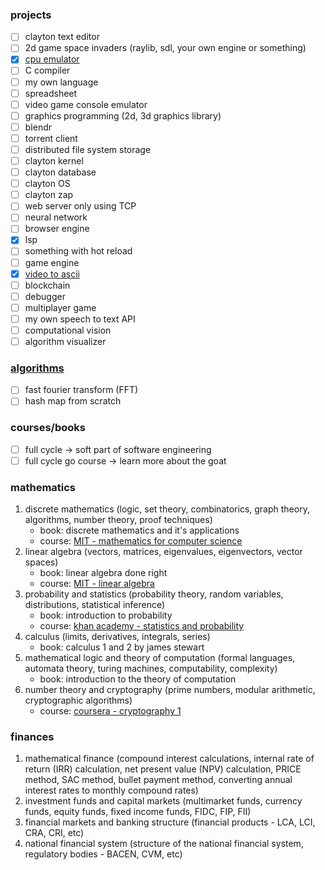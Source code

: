 ### projects
- [ ] clayton text editor
- [ ] 2d game space invaders (raylib, sdl, your own engine or something)
- [x] [cpu emulator](https://github.com/misterclayt0n/clayton-cpu)
- [ ] C compiler
- [ ] my own language
- [ ] spreadsheet
- [ ] video game console emulator
- [ ] graphics programming (2d, 3d graphics library)
- [ ] blendr
- [ ] torrent client
- [ ] distributed file system storage
- [ ] clayton kernel
- [ ] clayton database
- [ ] clayton OS
- [ ] clayton zap
- [ ] web server only using TCP
- [ ] neural network
- [ ] browser engine
- [x] lsp
- [ ] something with hot reload
- [ ] game engine
- [x] [video to ascii](https://github.com/misterclayt0n/video-to-ascii)
- [ ] blockchain
- [ ] debugger
- [ ] multiplayer game
- [ ] my own speech to text API
- [ ] computational vision
- [ ] algorithm visualizer

### [algorithms](https://github.com/misterclayt0n/algorithms)
- [ ] fast fourier transform (FFT)
- [ ] hash map from scratch

### courses/books
- [ ] full cycle -> soft part of software engineering
- [ ] full cycle go course -> learn more about the goat

### mathematics
1. discrete mathematics (logic, set theory, combinatorics, graph theory, algorithms, number theory, proof techniques)
    - book: discrete mathematics and it's applications
    - course: [MIT - mathematics for computer science](https://ocw.mit.edu/courses/6-042j-mathematics-for-computer-science-fall-2010/)
2. linear algebra (vectors, matrices, eigenvalues, eigenvectors, vector spaces)
    - book: linear algebra done right
    - course: [MIT - linear algebra](https://ocw.mit.edu/courses/18-06-linear-algebra-spring-2010/)
3. probability and statistics (probability theory, random variables, distributions, statistical inference)
    - book: introduction to probability
    - course: [khan academy - statistics and probability](https://www.khanacademy.org/math/statistics-probability)
4. calculus (limits, derivatives, integrals, series)
    - book: calculus 1 and 2 by james stewart
5. mathematical logic and theory of computation (formal languages, automata theory, turing machines, computability, complexity)
    - book: introduction to the theory of computation
6. number theory and cryptography (prime numbers, modular arithmetic, cryptographic algorithms)
    - course: [coursera - cryptography 1](https://www.coursera.org/learn/crypto)

### finances
1. mathematical finance (compound interest calculations, internal rate of return (IRR) calculation, net present value (NPV) calculation, PRICE method, SAC method, bullet payment method, converting annual interest rates to monthly compound rates)
2. investment funds and capital markets (multimarket funds, currency funds, equity funds, fixed income funds, FIDC, FIP, FII)
3. financial markets and banking structure (financial products - LCA, LCI, CRA, CRI, etc)
4. national financial system (structure of the national financial system, regulatory bodies - BACEN, CVM, etc)
